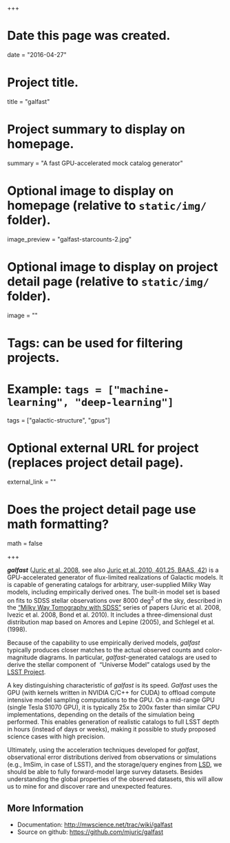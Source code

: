 +++
# Date this page was created.
date = "2016-04-27"

# Project title.
title = "galfast"

# Project summary to display on homepage.
summary = "A fast GPU-accelerated mock catalog generator"

# Optional image to display on homepage (relative to `static/img/` folder).
image_preview = "galfast-starcounts-2.jpg"

# Optional image to display on project detail page (relative to `static/img/` folder).
image = ""

# Tags: can be used for filtering projects.
# Example: `tags = ["machine-learning", "deep-learning"]`
tags = ["galactic-structure", "gpus"]

# Optional external URL for project (replaces project detail page).
external_link = ""

# Does the project detail page use math formatting?
math = false

+++

<strong><i>galfast</i></strong> (<a href="http://adsabs.harvard.edu/abs/2008ApJ...673..864J">Juric et al. 2008</a>, see also <a href="http://adsabs.harvard.edu/abs/2010AAS...21540125J">Juric et al. 2010, 401.25, BAAS, 42</a>) is a GPU-accelerated generator of flux-limited realizations of Galactic models. It is capable of generating catalogs for arbitrary, user-supplied Milky Way models, including empirically derived ones. The built-in model set is based on fits to SDSS stellar observations over 8000 deg<sup>2</sup> of the sky, described in the [“Milky Way Tomography with SDSS”](../galactic-structure) series of papers (Juric et al. 2008, Ivezic et al. 2008, Bond et al. 2010). It includes a three-dimensional dust distribution map based on Amores and Lepine (2005), and Schlegel et al. (1998).

Because of the capability to use empirically derived models, <i>galfast</i> typically produces closer matches to the actual observed counts and color-magnitude diagrams. In particular, <i>galfast</i>-generated catalogs are used to derive the stellar component of  “Universe Model” catalogs used by the [LSST Project](../lsst).

A key distinguishing characteristic of <i>galfast</i> is its speed. <i>Galfast</i> uses the GPU (with kernels written in NVIDIA C/C++ for CUDA) to offload compute intensive model sampling computations to the GPU. On a mid-range GPU (single Tesla S1070 GPU), it is typically 25x to 200x faster than similar CPU implementations, depending on the details of the simulation being performed. This enables generation of realistic catalogs to full LSST depth in hours (instead of days or weeks), making it possible to study proposed science cases with high precision.

Ultimately, using the acceleration techniques developed for <i>galfast</i>, observational error distributions derived from observations or simulations (e.g., ImSim, in case of LSST), and the storage/query engines from [LSD](../lsd), we should be able to fully forward-model large survey datasets. Besides understanding the global properties of the observed datasets, this will allow us to mine for and discover rare and unexpected features.<i>
</i>

## More Information

 * Documentation: <a title="galfast Documentation" href="http://mwscience.net/trac/wiki/galfast">http://mwscience.net/trac/wiki/galfast</a>
 * Source on github: <a href="https://github.com/mjuric/galfast">https://github.com/mjuric/galfast</a>

